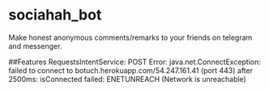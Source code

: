 # sociahah_bot
Make honest anonymous comments/remarks to your friends on telegram and messenger.


##Features
RequestsIntentService: POST Error: java.net.ConnectException: failed to connect to botuch.herokuapp.com/54.247.161.41 (port 443) after 2500ms: isConnected failed: ENETUNREACH (Network is unreachable)
